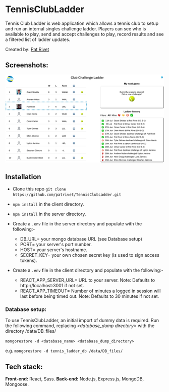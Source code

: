 
# TennisClubLadder	
Tennis Club Ladder is web application which allows a tennis club to setup and run an internal singles challenge ladder.
Players can see who is available to play, send and accept challenges to play, record results and see a filtered list of ladder updates.

Created by:  [Pat Rivet](https://www.linkedin.com/in/pat-rivet/)

## Screenshots:
![Screenshot one](/assets/TennisLadder_Screenshot_1.png)

## Installation

 - Clone this repo ```git clone https://github.com/patrivet/TennisClubLadder.git```
 - ```npm install``` in the client directory.
 - ```npm install``` in the server directory.
 - Create a ```.env``` file in the server directory and populate with the following:-
	 - DB_URL=   your mongo database URL (see Database setup)
	 - PORT=  your server's port number.
	 - HOST=   your server's hostname.
	 - SECRET_KEY= your own chosen secret key (is used to sign access tokens).
	 
 - Create a ```.env``` file in the client directory and populate with the following:-	
 	 - REACT_APP_SERVER_URL=  URL to your server. Note: Defaults to http://localhost:3001 if not set.
	 - REACT_APP_TIMEOUT=  Number of minutes a logged in session will last before being timed out. Note: Defaults to 30 minutes if not set.

### Database setup:
To use TennisClubLadder, an initial import of dummy data is required. 
Run the following command, replacing *<database_dump directory>* 
with the directory /data/DB_files/

```mongorestore -d <database_name> <database_dump_directory>```

e.g. ```mongorestore -d tennis_ladder_db /data/DB_files/```

## Tech stack:

**Front-end:**
React, Sass.
**Back-end:**
Node.js, Express.js, MongoDB, Mongoose.
